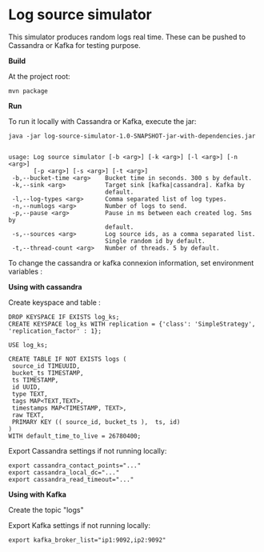 # Log source simulator

This simulator produces random logs real time. These can be pushed to Cassandra or Kafka for testing purpose.


**Build**

At the project root:
```
mvn package
```

**Run** 

To run it locally with Cassandra or Kafka, execute the jar: 

```
java -jar log-source-simulator-1.0-SNAPSHOT-jar-with-dependencies.jar


usage: Log source simulator [-b <arg>] [-k <arg>] [-l <arg>] [-n <arg>]
       [-p <arg>] [-s <arg>] [-t <arg>]
 -b,--bucket-time <arg>    Bucket time in seconds. 300 s by default.
 -k,--sink <arg>           Target sink [kafka|cassandra]. Kafka by
                           default.
 -l,--log-types <arg>      Comma separated list of log types.
 -n,--numlogs <arg>        Number of logs to send.
 -p,--pause <arg>          Pause in ms between each created log. 5ms by
                           default.
 -s,--sources <arg>        Log source ids, as a comma separated list.
                           Single random id by default.
 -t,--thread-count <arg>   Number of threads. 5 by default.
 ```
 
To change the cassandra or kafka connexion information, set environment variables :

**Using with cassandra**

Create keyspace and table :
```
DROP KEYSPACE IF EXISTS log_ks;
CREATE KEYSPACE log_ks WITH replication = {'class': 'SimpleStrategy', 'replication_factor' : 1};

USE log_ks;

CREATE TABLE IF NOT EXISTS logs (
 source_id TIMEUUID,
 bucket_ts TIMESTAMP,
 ts TIMESTAMP,
 id UUID,
 type TEXT,
 tags MAP<TEXT,TEXT>,
 timestamps MAP<TIMESTAMP, TEXT>,
 raw TEXT,
 PRIMARY KEY (( source_id, bucket_ts ),  ts, id)
)
WITH default_time_to_live = 26780400;
```
 
Export Cassandra settings if not running locally:
```
export cassandra_contact_points="..."
export cassandra_local_dc="..."
export cassandra_read_timeout="..."
```

**Using with Kafka**

Create the topic "logs"

Export Kafka settings if not running locally:
```
export kafka_broker_list="ip1:9092,ip2:9092"
```
 
 
 